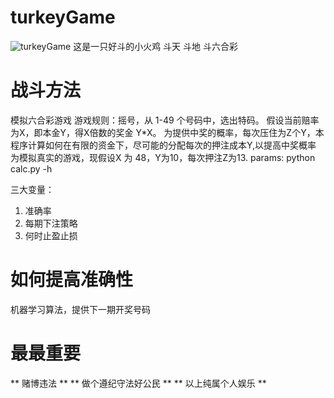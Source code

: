 # turkeyGame
![turkeyGame]()
这是一只好斗的小火鸡
斗天
斗地
斗六合彩

# 战斗方法
模拟六合彩游戏
游戏规则：摇号，从 1-49 个号码中，选出特码。
假设当前赔率为X，即本金Y，得X倍数的奖金 Y*X。
为提供中奖的概率，每次压住为Z个Y，本程序计算如何在有限的资金下，尽可能的分配每次的押注成本Y,以提高中奖概率
为模拟真实的游戏，现假设X 为 48，Y为10，每次押注Z为13.
params: python calc.py -h 

三大变量：
1. 准确率
2. 每期下注策略
3. 何时止盈止损

# 如何提高准确性
机器学习算法，提供下一期开奖号码

# 最最重要
** 赌博违法 **
** 做个遵纪守法好公民 **
** 以上纯属个人娱乐 **